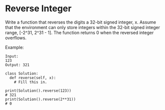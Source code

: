 # Reverse Integer

Write a function that reverses the digits a 32-bit signed integer, x. Assume that the environment can only store integers within the 32-bit signed integer range, [-2^31, 2^31 - 1]. The function returns 0 when the reversed integer overflows. 

Example:

```
Input:
123
Output: 321
```

```
class Solution:
  def reverse(self, x):
    # Fill this in.

print(Solution().reverse(123))
# 321
print(Solution().reverse(2**31))
# 0
```